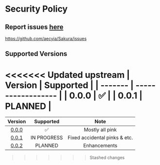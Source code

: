 # Security Policy

## Report issues [here](https://github.com/aecyia/Sakura/issues)

https://github.com/aecyia/Sakura/issues

## Supported Versions

<<<<<<< Updated upstream
| Version | Supported          |
| ------- | ------------------ |
| 0.0.0   | :white_check_mark: |
| 0.0.1   | PLANNED            |
=======
|                            Version                            |     Supported      |             Note              |
| :-----------------------------------------------------------: | :----------------: | :---------------------------: |
| [0.0.0](https://github.com/aecyia/Sakura/releases/tag/v0.0.0) | :white_check_mark: |        Mostly all pink        |
| [0.0.1](https://github.com/aecyia/Sakura/releases/tag/v0.0.1) |    IN PROGRESS     | Fixed accidental pinks & etc. |
| [0.0.2](https://github.com/aecyia/Sakura/releases/tag/v0.0.2) |      PLANNED       |         Enhancements          |
>>>>>>> Stashed changes
